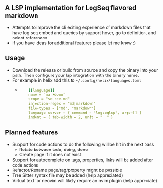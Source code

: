 ## A LSP implementation for LogSeq flavored markdown

- Attempts to improve the cli editing experience of markdown files that have log seq embed and queries by support hover, go to definition, and select references
- If you have ideas for additional features please let me know :)

## Usage

- Download the release or build from source and copy the binary into your path. Then configure your lsp integration with the binary name.
- For example in helix add this to `~/.config/helix/languages.toml`
  - ```yaml
        [[language]]
        name = "markdown"
        scope = "source.md"
        injection-regex = "md|markdown"
        file-types = ["md", "markdown"]
        language-server = { command = "logseqlsp", args=[] }
        indent = { tab-width = 2, unit = "  " }
    ```

## Planned features
  - Support for code actions to do the following will be hit in the next pass
    - Rotate between todo, doing, done
    - Create page if it does not exist
  - Support for autocomplete on tags, properties, links will be added after code actions
  - Refactor/Rename page/tag/property might be possible
  - Tree Sitter syntax file may be added (help appreciated)
  - Virtual text for neovim will likely require an nvim plugin (help appreciate)
